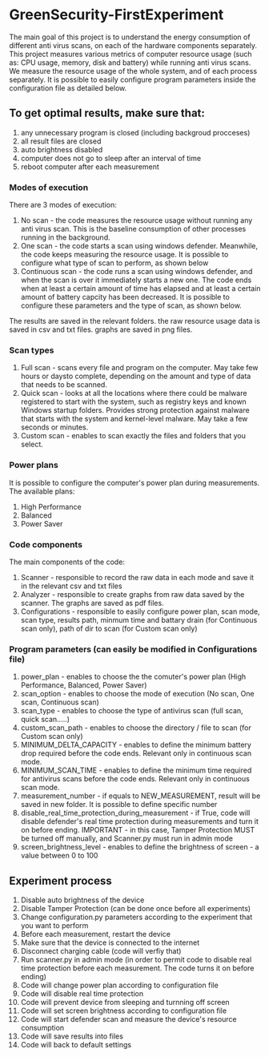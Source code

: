 # GreenSecurity-FirstExperiment

The main goal of this project is to understand the energy consumption of different anti virus scans, on each of the hardware components separately.
This project measures various metrics of computer resource usage (such as: CPU usage, memory, disk and battery) while running anti virus scans. 
We measure the resource usage of the whole system, and of each process separately. It is possible to easily configure program parameters inside the configuration file as detailed below.

## To get optimal results, make sure that:
1. any unnecessary program is closed (including backgroud procceses)
2. all result files are closed
3. auto brightness disabled
4. computer does not go to sleep after an interval of time
5. reboot computer after each measurement 

### Modes of execution
There are 3 modes of execution:
1. No scan - the code measures the resource usage without running any anti virus scan. This is the baseline consumption of other processes running in the background.
2. One scan - the code starts a scan using windows defender. Meanwhile, the code keeps measuring the resource usage. It is possible to configure what type of scan to perform, as shown below
3. Continuous scan - the code runs a scan using windows defender, and when the scan is over it immediately starts a new one. The code ends when at least a certain amount of time has elapsed and at least a certain amount of battery capcity has been decreased. It is possible to configure these parameters and the type of scan, as shown below.

The results are saved in the relevant folders. the raw resource usage data is saved in csv and txt files. graphs are saved in png files.

### Scan types
1. Full scan - scans every file and program on the computer. May take few hours or daysto complete, depending on the amount and type of data that needs to be scanned.
2. Quick scan - looks at all the locations where there could be malware registered to start with the system, such as registry keys and known Windows startup folders. Provides strong protection against malware that starts with the system and kernel-level malware. May take a few seconds or minutes.
3. Custom scan - enables to scan exactly the files and folders that you select.

### Power plans
It is possible to configure the computer's power plan during measurements. The available plans:
1. High Performance
2. Balanced
3. Power Saver

### Code components
The main components of the code:
1. Scanner - responsible to record the raw data in each mode and save it in the relevant csv and txt files
2. Analyzer - responsible to create graphs from raw data saved by the scanner. The graphs are saved as pdf files.
3. Configurations - responsible to easily configure power plan, scan mode, scan type, results path, minmum time and battary drain (for Continuous scan only), path of dir to scan (for Custom scan only)


### Program parameters (can easily be modified in Configurations file)
1. power_plan - enables to choose the the comuter's power plan (High Performance, Balanced, Power Saver)
2. scan_option - enables to choose the mode of execution (No scan, One scan, Continuous scan)
3. scan_type - enables to choose the type of antivirus scan (full scan, quick scan.....)
4. custom_scan_path - enables to choose the directory / file to scan (for Custom scan only)
5. MINIMUM_DELTA_CAPACITY - enables to define the minimum battery drop required before the code ends. Relevant only in continuous scan mode.
6. MINIMUM_SCAN_TIME - enables to define the minimum time required for antivirus scans before the code ends. Relevant only in continuous scan mode.
7. measurement_number - if equals to NEW_MEASUREMENT, result will be saved in new folder. It is possible to define specific number
8. disable_real_time_protection_during_measurement - if True, code will disable defender's real time protection during measurements and turn it on before ending. IMPORTANT - in this case, Tamper Protection MUST be turned off manually, and Scanner.py must run in admin mode
9. screen_brightness_level - enables to define the brightness of screen - a value between 0 to 100


## Experiment process
1. Disable auto brightness of the device
2. Disable Tamper Protection (can be done once before all experiments)
3. Change configuration.py parameters according to the experiment that you want to perform
4. Before each measurement, restart the device
5. Make sure that the device is connected to the internet
6. Disconnect charging cable (code will verfiy that)
7. Run scanner.py in admin mode (in order to permit code to disable real time protection before each measurement. The code turns it on before ending)
8. Code will change power plan according to configuration file
9. Code will disable real time protection
10. Code will prevent device from sleeping and turnning off screen
11. Code will set screen brightness according to configuration file
12. Code will start defender scan and measure the device's resource consumption 
13. Code will save results into files
14. Code will back to default settings
